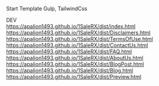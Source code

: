 Start Template Gulp, TailwindCss

DEV <br/>
https://apalion1493.github.io/1SaleRX/dist/index.html  <br/>
https://apalion1493.github.io/1SaleRX/dist/Disclaimers.html <br/>
https://apalion1493.github.io/1SaleRX/dist/TermsOfUse.html <br/>
https://apalion1493.github.io/1SaleRX/dist/ContactUs.html <br/>
https://apalion1493.github.io/1SaleRX/dist/FAQ.html <br/>
https://apalion1493.github.io/1SaleRX/dist/AboutUs.html <br/>
https://apalion1493.github.io/1SaleRX/dist/BlogPost.html <br/>
https://apalion1493.github.io/1SaleRX/dist/Blog.html <br/>
https://apalion1493.github.io/1SaleRX/dist/Preview.html <br/>
